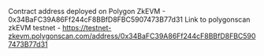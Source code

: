 Contract address deployed on Polygon ZkEVM - 0x34BaFC39A86Ff244cF8BBfD8FBC5907473B77d31
Link to polygonscan zkEVM testnet - https://testnet-zkevm.polygonscan.com/address/0x34BaFC39A86Ff244cF8BBfD8FBC5907473B77d31
